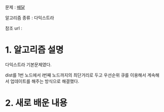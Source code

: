 문제 : [배달](https://programmers.co.kr/learn/courses/30/lessons/12978?language=java)

알고리즘 종류 : 다익스트라

참조 url : 

# 1. 알고리즘 설명

다익스트라 기본문제였다.

dist를 1번 노드에서 i번째 노드까지의 최단거리로 두고 우선순위 큐를 이용해서 계속해서 업데이트를 해주는 방식으로 해결했다.

# 2. 새로 배운 내용